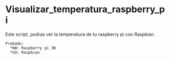 # Visualizar_temperatura_raspberry_pi

Este script, podras ver la temperatura de tu raspberry pi con Raspbian.

    Probado:
      *HW: Raspberry pi 3B
      *SO: Raspbian
 
